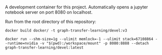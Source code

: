 
A development container for this project. Automatically opens a jupyter notebook server on port 8080 on localhost.

Run from the root directory of this repository:

```
docker build docker/ -t graph-transfer-learning/devel:v3
```


```
docker run --shm-size=1g --ulimit memlock=-1 --ulimit stack=67108864 --runtime=nvidia -v "$(pwd):/workspace/mount" -p 8080:8888 --detach graph-transfer-learning/devel:latest
```
